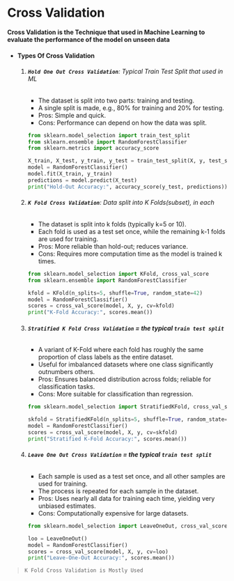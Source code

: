 # Cross Validation

**Cross Validation is the Technique that used in Machine Learning to evaluate the performance of the model on unseen data**

- #### **Types Of Cross Validation**

  1. ###### **`Hold One Out Cross Validation`**: Typical Train Test Split that used in ML

        - The dataset is split into two parts: training and testing.
        - A single split is made, e.g., 80% for training and 20% for testing.
        - Pros: Simple and quick.
        - Cons: Performance can depend on how the data was split.

        ```python
        from sklearn.model_selection import train_test_split
        from sklearn.ensemble import RandomForestClassifier
        from sklearn.metrics import accuracy_score

        X_train, X_test, y_train, y_test = train_test_split(X, y, test_size=0.2)
        model = RandomForestClassifier()
        model.fit(X_train, y_train)
        predictions = model.predict(X_test)
        print("Hold-Out Accuracy:", accuracy_score(y_test, predictions))

        ```

  2. ###### **`K Fold Cross Validation`**: Data split into K Folds(subset), in each

        - The dataset is split into k folds (typically k=5 or 10).
        - Each fold is used as a test set once, while the remaining k-1 folds are used for training.
        - Pros: More reliable than hold-out; reduces variance.
        - Cons: Requires more computation time as the model is trained k times.

        ```python
        from sklearn.model_selection import KFold, cross_val_score
        from sklearn.ensemble import RandomForestClassifier

        kfold = KFold(n_splits=5, shuffle=True, random_state=42)
        model = RandomForestClassifier()
        scores = cross_val_score(model, X, y, cv=kfold)
        print("K-Fold Accuracy:", scores.mean())
        ```

  3. ###### **`Stratified K Fold Cross Validation` = the typical `train test split`**

        - A variant of K-Fold where each fold has roughly the same proportion of class labels as the entire dataset.
        - Useful for imbalanced datasets where one class significantly outnumbers others.
        - Pros: Ensures balanced distribution across folds; reliable for classification tasks.
        - Cons: More suitable for classification than regression.

        ```python
        from sklearn.model_selection import StratifiedKFold, cross_val_score

        skfold = StratifiedKFold(n_splits=5, shuffle=True, random_state=42)
        model = RandomForestClassifier()
        scores = cross_val_score(model, X, y, cv=skfold)
        print("Stratified K-Fold Accuracy:", scores.mean())
        ```

  4. ###### **`Leave One Out Cross Validation` = the typical `train test split`**

        - Each sample is used as a test set once, and all other samples are used for training.
        - The process is repeated for each sample in the dataset.
        - Pros: Uses nearly all data for training each time, yielding very unbiased estimates.
        - Cons: Computationally expensive for large datasets.

        ```python
        from sklearn.model_selection import LeaveOneOut, cross_val_score

        loo = LeaveOneOut()
        model = RandomForestClassifier()
        scores = cross_val_score(model, X, y, cv=loo)
        print("Leave-One-Out Accuracy:", scores.mean())
        ```

> `K Fold Cross Validation is Mostly Used`
